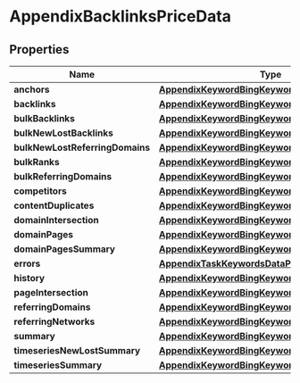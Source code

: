 

# AppendixBacklinksPriceData


## Properties

| Name | Type | Description | Notes |
|------------ | ------------- | ------------- | -------------|
|**anchors** | [**AppendixKeywordBingKeywordsDataPriceDataInfo**](AppendixKeywordBingKeywordsDataPriceDataInfo.md) |  |  [optional] |
|**backlinks** | [**AppendixKeywordBingKeywordsDataPriceDataInfo**](AppendixKeywordBingKeywordsDataPriceDataInfo.md) |  |  [optional] |
|**bulkBacklinks** | [**AppendixKeywordBingKeywordsDataPriceDataInfo**](AppendixKeywordBingKeywordsDataPriceDataInfo.md) |  |  [optional] |
|**bulkNewLostBacklinks** | [**AppendixKeywordBingKeywordsDataPriceDataInfo**](AppendixKeywordBingKeywordsDataPriceDataInfo.md) |  |  [optional] |
|**bulkNewLostReferringDomains** | [**AppendixKeywordBingKeywordsDataPriceDataInfo**](AppendixKeywordBingKeywordsDataPriceDataInfo.md) |  |  [optional] |
|**bulkRanks** | [**AppendixKeywordBingKeywordsDataPriceDataInfo**](AppendixKeywordBingKeywordsDataPriceDataInfo.md) |  |  [optional] |
|**bulkReferringDomains** | [**AppendixKeywordBingKeywordsDataPriceDataInfo**](AppendixKeywordBingKeywordsDataPriceDataInfo.md) |  |  [optional] |
|**competitors** | [**AppendixKeywordBingKeywordsDataPriceDataInfo**](AppendixKeywordBingKeywordsDataPriceDataInfo.md) |  |  [optional] |
|**contentDuplicates** | [**AppendixKeywordBingKeywordsDataPriceDataInfo**](AppendixKeywordBingKeywordsDataPriceDataInfo.md) |  |  [optional] |
|**domainIntersection** | [**AppendixKeywordBingKeywordsDataPriceDataInfo**](AppendixKeywordBingKeywordsDataPriceDataInfo.md) |  |  [optional] |
|**domainPages** | [**AppendixKeywordBingKeywordsDataPriceDataInfo**](AppendixKeywordBingKeywordsDataPriceDataInfo.md) |  |  [optional] |
|**domainPagesSummary** | [**AppendixKeywordBingKeywordsDataPriceDataInfo**](AppendixKeywordBingKeywordsDataPriceDataInfo.md) |  |  [optional] |
|**errors** | [**AppendixTaskKeywordsDataPriceDataInfo**](AppendixTaskKeywordsDataPriceDataInfo.md) |  |  [optional] |
|**history** | [**AppendixKeywordBingKeywordsDataPriceDataInfo**](AppendixKeywordBingKeywordsDataPriceDataInfo.md) |  |  [optional] |
|**pageIntersection** | [**AppendixKeywordBingKeywordsDataPriceDataInfo**](AppendixKeywordBingKeywordsDataPriceDataInfo.md) |  |  [optional] |
|**referringDomains** | [**AppendixKeywordBingKeywordsDataPriceDataInfo**](AppendixKeywordBingKeywordsDataPriceDataInfo.md) |  |  [optional] |
|**referringNetworks** | [**AppendixKeywordBingKeywordsDataPriceDataInfo**](AppendixKeywordBingKeywordsDataPriceDataInfo.md) |  |  [optional] |
|**summary** | [**AppendixKeywordBingKeywordsDataPriceDataInfo**](AppendixKeywordBingKeywordsDataPriceDataInfo.md) |  |  [optional] |
|**timeseriesNewLostSummary** | [**AppendixKeywordBingKeywordsDataPriceDataInfo**](AppendixKeywordBingKeywordsDataPriceDataInfo.md) |  |  [optional] |
|**timeseriesSummary** | [**AppendixKeywordBingKeywordsDataPriceDataInfo**](AppendixKeywordBingKeywordsDataPriceDataInfo.md) |  |  [optional] |



